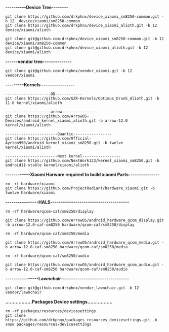 ****----------Device Tree--------****

	git clone https://github.com/drkphnx/device_xiaomi_sm8250-common.git -b 12  device/xiaomi/sm8250-common 
	git clone https://github.com/drkphnx/device_xiaomi_alioth.git -b 12  device/xiaomi/alioth
	
	git clone git@github.com:drkphnx/device_xiaomi_sm8250-common.git -b 12 device/xiaomi/sm8250-common 
	git clone git@github.com:drkphnx/device_xiaomi_alioth.git -b 12  device/xiaomi/alioth

**------vendor tree--------------**
	
	git clone git@github.com:drkphnx/vendor_xiaomi.git -b 12  vendor/xiaomi

**---------Kernels ----------------** </br>

    --------------------OD------------
	git clone https://github.com/GZR-Kernels/Optimus_Drunk_Alioth.git -b 11.0 kernel/xiaomi/alioth 
	
    --------------------arrow---------------- 	
	git clone https://github.com/ArrowOS-Devices/android_kernel_xiaomi_alioth.git -b arrow-12.0 kernel/xiaomi/alioth  
	
    -----------------------Quantic-----------------
	git clone https://github.com/Official-Ayrton990/android_kernel_xiaomi_sm8250.git -b twelve kernel/xiaomi/alioth 
	
    -----------------------Next kernel-----------------	
    git clone https://github.com/NextWork123/kernel_xiaomi_sm8250.git -b android11-stable kernel/xiaomi/alioth
	
**------------Xiaomi Harware required to build xiaomi Parts---------------** </br>

	rm -rf hardware/xiaomi
	git clone https://github.com/ProjectRadiant/hardware_xiaomi.git -b twelve hardware/xiaomi

**----------------HALS--------------------------------------** </br>

	rm -rf hardware/qcom-caf/sm8250/display 
	
	git clone https://github.com/ArrowOS/android_hardware_qcom_display.git -b arrow-12.0-caf-sm8250 hardware/qcom-caf/sm8250/display 
	
	rm -rf hardware/qcom-caf/sm8250/media 
	
	git clone https://github.com/ArrowOS/android_hardware_qcom_media.git -b arrow-12.0-caf-sm8250 hardware/qcom-caf/sm8250/media 
	
	rm -rf hardware/qcom-caf/sm8250/audio 
	
	git clone https://github.com/ArrowOS/android_hardware_qcom_audio.git -b arrow-12.0-caf-sm8250 hardware/qcom-caf/sm8250/audio 

**----------------Lawnchair---------------------------------** </br>

	git clone git@github.com:drkphnx/vendor_lawnchair.git -b 12  vendor/lawnchair
	
**..................Packages Device settings.................** <br>
	
	rm -rf packages/resources/devicesettings 
	git clone https://github.com/drkphnx/packages_resources_devicesettings.git -b snow packages/resources/devicesettings 
	
